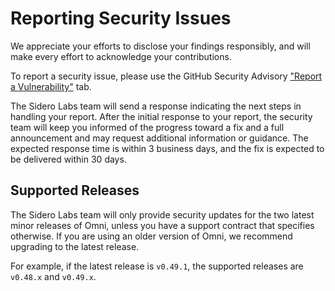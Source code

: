 

# Reporting Security Issues

We appreciate your efforts to disclose your findings responsibly, and will make every effort to acknowledge your contributions.

To report a security issue, please use the GitHub Security Advisory ["Report a Vulnerability"](https://github.com/siderolabs/omni/security/advisories/new) tab.

The Sidero Labs team will send a response indicating the next steps in handling your report. After the initial response to your report, the security team will keep you informed of the progress toward a fix and a full announcement and may request additional information or guidance. The expected response time is within 3 business days, and the fix is expected to be delivered within 30 days.

## Supported Releases

The Sidero Labs team will only provide security updates for the two latest minor releases of Omni, unless you have a support contract that specifies otherwise. If you are using an older version of Omni, we recommend upgrading to the latest release.

For example, if the latest release is `v0.49.1`, the supported releases are `v0.48.x` and `v0.49.x`.

